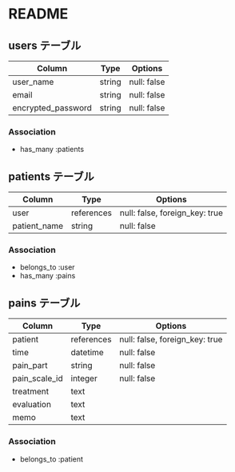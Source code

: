 # README

## users テーブル

| Column             | Type   | Options     |
| ------------------ | ------ | ----------- |
| user_name          | string | null: false |
| email              | string | null: false |
| encrypted_password | string | null: false |

### Association

- has_many :patients


## patients テーブル

| Column           | Type       | Options                        |
| -----------------| ---------- | ------------------------------ |
| user             | references | null: false, foreign_key: true |
| patient_name     | string     | null: false                    |

### Association

- belongs_to :user
- has_many :pains


## pains テーブル

| Column           | Type       | Options                        |
| -----------------| ---------- | ------------------------------ |
| patient          | references | null: false, foreign_key: true |
| time             | datetime   | null: false                    |
| pain_part        | string     | null: false                    |
| pain_scale_id    | integer    | null: false                    |
| treatment        | text       |                                |
| evaluation       | text       |                                |
| memo             | text       |                                |

### Association

- belongs_to :patient
